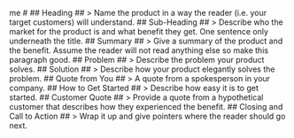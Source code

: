 me #  <!-- > This material was originally posted [here](http://www.quora.com/What-is-Amazons-approach-to-product-development-and-product-management). It is reproduced here for posterities sake.  There is an approach called "working backwards" that is widely used at Amazon. They work backwards from the customer, rather than starting with an idea for a product and trying to bolt customers onto it. While working backwards can be applied to any specific product decision, using this approach is especially important when developing new products or features.  For new initiatives a product manager typically starts by writing an internal press release announcing the finished product. The target audience for the press release is the new/updated product's customers, which can be retail customers or internal users of a tool or technology. Internal press releases are centered around the customer problem, how current solutions (internal or external) fail, and how the new product will blow away existing solutions.  If the benefits listed don't sound very interesting or exciting to customers, then perhaps they're not (and shouldn't be built). Instead, the product manager should keep iterating on the press release until they've come up with benefits that actually sound like benefits. Iterating on a press release is a lot less expensive than iterating on the product itself (and quicker!).  If the press release is more than a page and a half, it is probably too long. Keep it simple. 3-4 sentences for most paragraphs. Cut out the fat. Don't make it into a spec. You can accompany the press release with a FAQ that answers all of the other business or execution questions so the press release can stay focused on what the customer gets. My rule of thumb is that if the press release is hard to write, then the product is probably going to suck. Keep working at it until the outline for each paragraph flows.  Oh, and I also like to write press-releases in what I call "Oprah-speak" for mainstream consumer products. Imagine you're sitting on Oprah's couch and have just explained the product to her, and then you listen as she explains it to her audience. That's "Oprah-speak", not "Geek-speak".  Once the project moves into development, the press release can be used as a touchstone; a guiding light. The product team can ask themselves, "Are we building what is in the press release?" If they find they're spending time building things that aren't in the press release (overbuilding), they need to ask themselves why. This keeps product development focused on achieving the customer benefits and not building extraneous stuff that takes longer to build, takes resources to maintain, and doesn't provide real customer benefit (at least not enough to warrant inclusion in the press release).  -->  ## Heading ##   > Name the product in a way the reader (i.e. your target customers) will understand.  ## Sub-Heading ##   > Describe who the market for the product is and what benefit they get. One sentence only underneath the title.  ## Summary ##   > Give a summary of the product and the benefit. Assume the reader will not read anything else so make this paragraph good.  ## Problem ##   > Describe the problem your product solves.  ## Solution ##   > Describe how your product elegantly solves the problem.  ## Quote from You ##   > A quote from a spokesperson in your company.  ## How to Get Started ##   > Describe how easy it is to get started.  ## Customer Quote ##   > Provide a quote from a hypothetical customer that describes how they experienced the benefit.  ## Closing and Call to Action ##   > Wrap it up and give pointers where the reader should go next.
